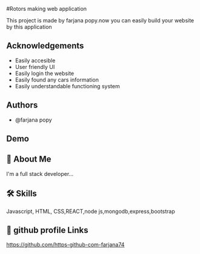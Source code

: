 
#Rotors making web application

This project is made by farjana popy.now you can easily build   your website by this application


## Acknowledgements

 - Easily accesible
 - User friendly UI
 - Easily login the website
 - Easily found any cars information
 - Easily understandable functioning system
 

  
## Authors

- @farjana popy

  
## Demo


  
## 🚀 About Me
I'm a full stack developer...

  
## 🛠 Skills
Javascript, HTML, CSS,REACT,node js,mongodb,express,bootstrap

  
## 🔗 github profile Links
https://github.com/https-github-com-farjana74

  